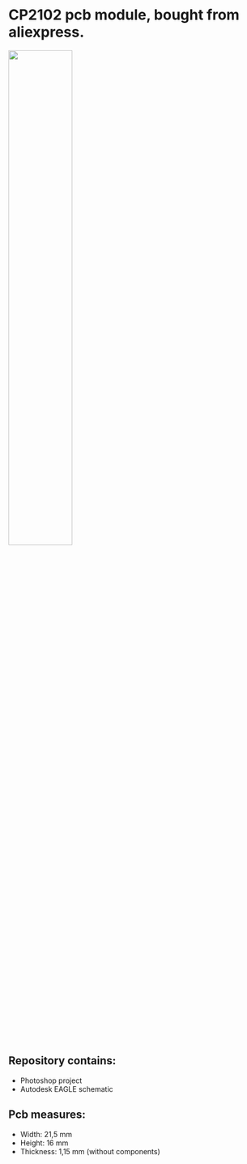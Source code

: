 # CP2102 pcb module, bought from aliexpress.  
<img src="https://user-images.githubusercontent.com/38842553/236648201-2cfdf859-eab5-4daf-8a1f-35248696b511.png"  width="50%" height="50%" style>

## Repository contains:

- Photoshop project
- Autodesk EAGLE schematic

## Pcb measures:

- Width: 21,5 mm
- Height: 16 mm
- Thickness: 1,15 mm (without components)
